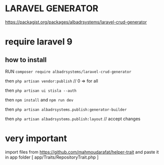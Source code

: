 # LARAVEL GENERATOR 

https://packagist.org/packages/albadrsystems/laravel-crud-generator

# require laravel 9

## how to install
RUN
` composer require albadrsystems/laravel-crud-generator `

then
` php artisan vendor:publish ` // 0 => for all

then
` php artisan ui stisla --auth `

then 
` npm install `
and
` npm run dev `

then
` php artisan albadrsystems.publish:generator-builder `

then 
` php artisan albadrsystems.publish:layout ` // accept changes

very important
===========
import files from https://github.com/mahmoudarafat/helper-trait and paste it in app folder [ app/Traits/RepositoryTrait.php ]

